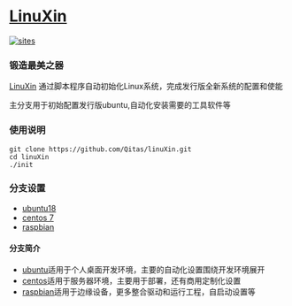 ﻿# [LinuXin](https://github.com/Qitas/LinuXin)
[![sites](http://182.61.61.133//resources/SoC.png)](http://www.qitas.cn) 
### 锻造最美之器

[LinuXin](https://github.com/Qitas/LinuXin) 通过脚本程序自动初始化Linux系统，完成发行版全新系统的配置和使能

主分支用于初始配置发行版ubuntu,自动化安装需要的工具软件等

### 使用说明

```
git clone https://github.com/Qitas/linuXin.git
cd linuXin
./init
```

### 分支设置

* [ubuntu18](https://github.com/Qitas/LinuXin)
* [centos 7](https://github.com/Qitas/LinuXin/tree/centos)
* [raspbian](https://github.com/Qitas/LinuXin/tree/raspbian)

#### 分支简介

* [ubuntu](https://github.com/Qitas/LinuXin)适用于个人桌面开发环境，主要的自动化设置围绕开发环境展开
* [centos](https://github.com/Qitas/LinuXin/tree/centos)适用于服务器环境，主要用于部署，还有商用定制化设置
* [raspbian](https://github.com/Qitas/LinuXin/tree/raspbian)适用于边缘设备，更多整合驱动和运行工程，自启动设置等


